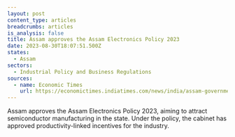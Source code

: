 ```yaml
---
layout: post
content_type: articles
breadcrumbs: articles
is_analysis: false
title: Assam approves the Assam Electronics Policy 2023
date: 2023-08-30T18:07:51.500Z
states:
  - Assam
sectors:
  - Industrial Policy and Business Regulations
sources:
  - name: Economic Times
    url: https://economictimes.indiatimes.com/news/india/assam-government-approves-semiconductor-pli-policy-to-attract-investments/articleshow/103070861.cms
---
```

Assam approves the Assam Electronics Policy 2023, aiming to attract semiconductor manufacturing in the state. Under the policy, the cabinet has approved productivity-linked incentives for the industry.